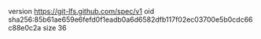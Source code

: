 version https://git-lfs.github.com/spec/v1
oid sha256:85b61ae659e6fefd0f1eadb0a6d6582dfb117f02ec03700e5b0cdc66c88e0c2a
size 36
